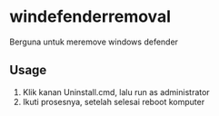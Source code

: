 # windefenderremoval
Berguna untuk meremove windows defender
## Usage
1. Klik kanan Uninstall.cmd, lalu run as administrator
2. Ikuti prosesnya, setelah selesai reboot komputer
